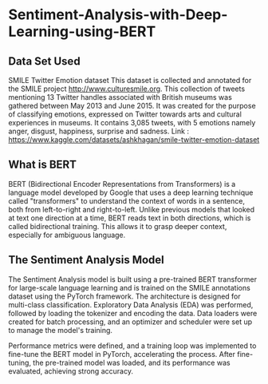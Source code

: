 # Sentiment-Analysis-with-Deep-Learning-using-BERT

## Data Set Used 
SMILE Twitter Emotion dataset
This dataset is collected and annotated for the SMILE project http://www.culturesmile.org. This collection of tweets mentioning 13 Twitter handles associated with British museums was gathered between May 2013 and June 2015. It was created for the purpose of classifying emotions, expressed on Twitter towards arts and cultural experiences in museums.
It contains 3,085 tweets, with 5 emotions namely anger, disgust, happiness, surprise and sadness. 
Link : https://www.kaggle.com/datasets/ashkhagan/smile-twitter-emotion-dataset

## What is BERT
BERT (Bidirectional Encoder Representations from Transformers) is a language model developed by Google that uses a deep learning technique called "transformers" to understand the context of words in a sentence, both from left-to-right and right-to-left. Unlike previous models that looked at text one direction at a time, BERT reads text in both directions, which is called bidirectional training. This allows it to grasp deeper context, especially for ambiguous language.

## The Sentiment Analysis Model
The Sentiment Analysis model is built using a pre-trained BERT transformer for large-scale language learning and is trained on the SMILE annotations dataset using the PyTorch framework. The architecture is designed for multi-class classification. Exploratory Data Analysis (EDA) was performed, followed by loading the tokenizer and encoding the data. Data loaders were created for batch processing, and an optimizer and scheduler were set up to manage the model's training.

Performance metrics were defined, and a training loop was implemented to fine-tune the BERT model in PyTorch, accelerating the process. After fine-tuning, the pre-trained model was loaded, and its performance was evaluated, achieving strong accuracy.
